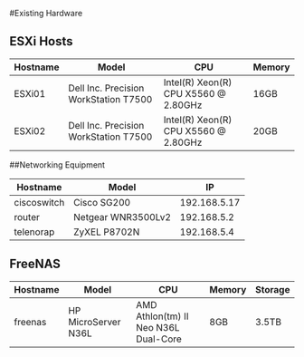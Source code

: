 #Existing Hardware

## ESXi Hosts
|Hostname|Model|CPU|Memory|
|---|---|---|---|
|ESXi01|Dell Inc. Precision WorkStation T7500|Intel(R) Xeon(R) CPU X5560 @ 2.80GHz|16GB|
|ESXi02|Dell Inc. Precision WorkStation T7500|Intel(R) Xeon(R) CPU X5560 @ 2.80GHz|20GB|

##Networking Equipment

|Hostname|Model|IP|
|---|---|---|
|ciscoswitch|Cisco SG200|192.168.5.17
|router|Netgear WNR3500Lv2|192.168.5.2
|telenorap|ZyXEL P8702N|192.168.5.4

## FreeNAS

|Hostname|Model|CPU|Memory|Storage|
|---|---|---|---|---|
|freenas|HP MicroServer N36L|AMD Athlon(tm) II Neo N36L Dual-Core|8GB|3.5TB
